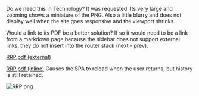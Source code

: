<Todo>

Do we need this in Technology?
It was requested. Its very large and zooming shows a miniature of the PNG. Also a little blurry and does not display well when the site goes responsive and the viewport shrinks.

Would a link to its PDF be a better solution? If so it would need to be a link from a markdown page because the sidebar does not support external links, they do not insert into the router stack (next - prev).

</Todo>

<a href="/RRP.pdf" target="api3-docs">RRP.pdf (external)</a>

<a href="../assets/pdfs/RRP.pdf">RRP.pdf (inline)</a> Causes the SPA to reload when the user returns, but history is still retained.

![RRP.png](../assets/images/RRP.png)
